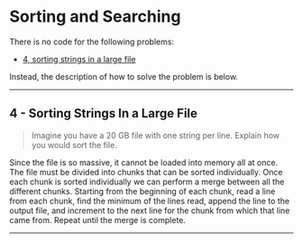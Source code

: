 # Sorting and Searching

There is no code for the following problems:
* [4, sorting strings in a large file](#4---sorting-strings-in-a-large-file)

Instead, the description of how to solve the problem is below.

----------

## 4 - Sorting Strings In a Large File
> Imagine you have a 20 GB file with one string per line. Explain how you
would sort the file.

Since the file is so massive, it cannot be loaded into memory all at once.
The file must be divided into chunks that can be sorted individually. Once
each chunk is sorted individually we can perform a merge between all the
different chunks. Starting from the beginning of each chunk, read a line
from each chunk, find the minimum of the lines read, append the line
to the output file, and increment to the next line for the chunk from which
that line came from. Repeat until the merge is complete.

----------
